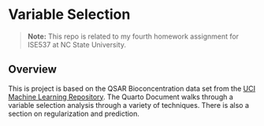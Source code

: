 # Variable Selection

> **Note:** This repo is related to my fourth homework assignment for ISE537 at NC State University.

## Overview

This is project is based on the QSAR Bioconcentration data set from the [UCI Machine Learning Repository](https://archive.ics.uci.edu/dataset/510/qsar+bioconcentration+classes+dataset). The Quarto Document walks through a variable selection analysis through a variety of techniques. There is also a section on regularization and prediction.
